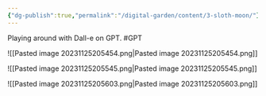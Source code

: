 ```yaml
---
{"dg-publish":true,"permalink":"/digital-garden/content/3-sloth-moon/"}
---
```



Playing around with Dall-e on GPT. 
#GPT 

![[Pasted image 20231125205454.png\|Pasted image 20231125205454.png]]

![[Pasted image 20231125205545.png\|Pasted image 20231125205545.png]]

![[Pasted image 20231125205603.png\|Pasted image 20231125205603.png]]


